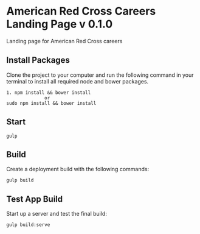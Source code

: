 # American Red Cross Careers Landing Page v 0.1.0

Landing page for American Red Cross careers

## Install Packages

Clone the project to your computer and run the following command in your terminal to install all required node and bower packages.

	1. npm install && bower install	
				  or
	sudo npm install && bower install	
		

## Start

	gulp

## Build

Create a deployment build with the following commands:

	gulp build

## Test App Build

Start up a server and test the final build:

	gulp build:serve